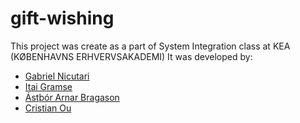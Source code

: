 # gift-wishing

This project was create as a part of System Integration class at KEA (KØBENHAVNS ERHVERVSAKADEMI)
It was developed by:
- [Gabriel Nicutari](https://github.com/GabrielNicutari)
- [Itai Gramse](https://github.com/ithai5)
- [Ástþór Arnar Bragason](https://github.com/Astthor)
- [Cristian Ou](https://github.com/CristianOu)
